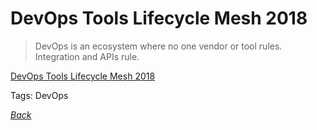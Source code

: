 # DevOps Tools Lifecycle Mesh 2018

> DevOps is an ecosystem where no one vendor or tool rules. Integration and APIs rule.

[DevOps Tools Lifecycle Mesh 2018](https://harness.io/2018/01/devops-tools-lifecycle-mesh-2018/)

Tags: DevOps

[_Back_](../)
